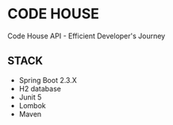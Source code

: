 # CODE HOUSE
Code House API - Efficient Developer's Journey
## STACK
 - Spring Boot 2.3.X
 - H2 database
 - Junit 5
 - Lombok
 - Maven